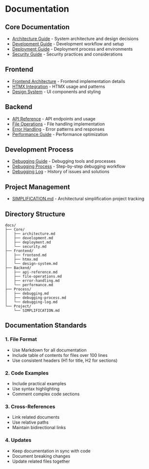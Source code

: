 # Documentation

## Core Documentation
- [Architecture Guide](architecture.md) - System architecture and design decisions
- [Development Guide](development.md) - Development workflow and setup
- [Deployment Guide](deployment.md) - Deployment process and environments
- [Security Guide](security.md) - Security practices and considerations

## Frontend
- [Frontend Architecture](frontend.md) - Frontend implementation details
- [HTMX Integration](htmx.md) - HTMX usage and patterns
- [Design System](design-system.md) - UI components and styling

## Backend
- [API Reference](api-reference.md) - API endpoints and usage
- [File Operations](file-operations.md) - File handling implementation
- [Error Handling](error-handling.md) - Error patterns and responses
- [Performance Guide](performance.md) - Performance optimization

## Development Process
- [Debugging Guide](debugging.md) - Debugging tools and processes
- [Debugging Process](debugging-process.md) - Step-by-step debugging workflow
- [Debugging Log](debugging-log.md) - History of issues and solutions

## Project Management
- [SIMPLIFICATION.md](SIMPLIFICATION.md) - Architectural simplification project tracking

## Directory Structure
```
docs/
├── Core/
│   ├── architecture.md
│   ├── development.md
│   ├── deployment.md
│   └── security.md
├── Frontend/
│   ├── frontend.md
│   ├── htmx.md
│   └── design-system.md
├── Backend/
│   ├── api-reference.md
│   ├── file-operations.md
│   ├── error-handling.md
│   └── performance.md
├── Process/
│   ├── debugging.md
│   ├── debugging-process.md
│   └── debugging-log.md
└── Project/
    └── SIMPLIFICATION.md
```

## Documentation Standards

### 1. File Format
- Use Markdown for all documentation
- Include table of contents for files over 100 lines
- Use consistent headers (H1 for title, H2 for sections)

### 2. Code Examples
- Include practical examples
- Use syntax highlighting
- Comment complex code sections

### 3. Cross-References
- Link related documents
- Use relative paths
- Maintain bidirectional links

### 4. Updates
- Keep documentation in sync with code
- Document breaking changes
- Update related files together 